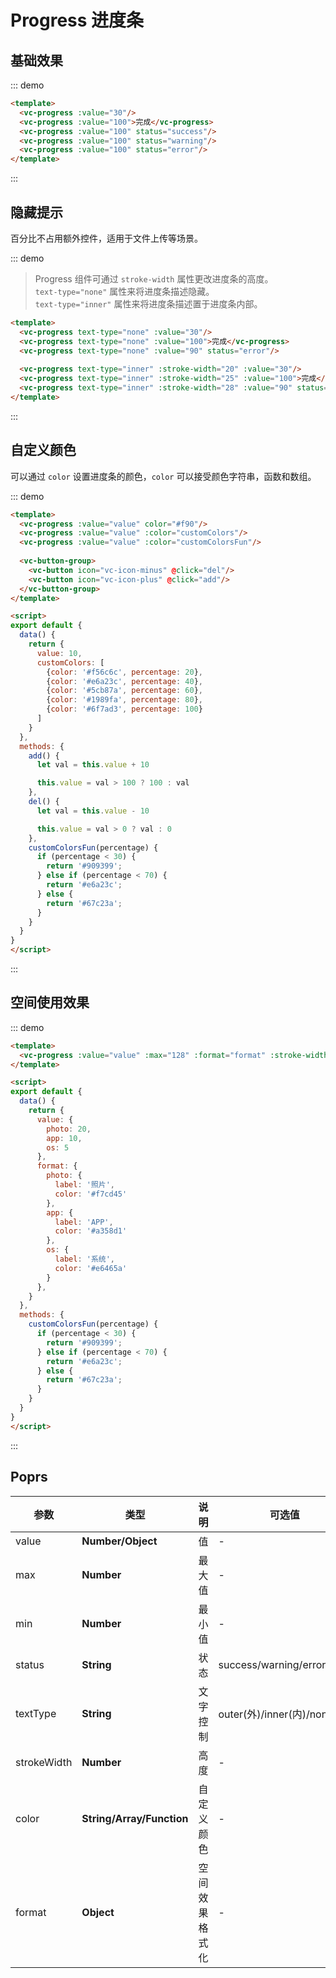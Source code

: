
# Progress 进度条

## 基础效果

::: demo 
```html
<template>
  <vc-progress :value="30"/>
  <vc-progress :value="100">完成</vc-progress>
  <vc-progress :value="100" status="success"/>
  <vc-progress :value="100" status="warning"/>
  <vc-progress :value="100" status="error"/>
</template>
```
:::

## 隐藏提示

百分比不占用额外控件，适用于文件上传等场景。

::: demo 

> Progress 组件可通过 `stroke-width` 属性更改进度条的高度。  
> `text-type="none"` 属性来将进度条描述隐藏。  
> `text-type="inner"` 属性来将进度条描述置于进度条内部。  

```html
<template>
  <vc-progress text-type="none" :value="30"/>
  <vc-progress text-type="none" :value="100">完成</vc-progress>
  <vc-progress text-type="none" :value="90" status="error"/>
 
  <vc-progress text-type="inner" :stroke-width="20" :value="30"/>
  <vc-progress text-type="inner" :stroke-width="25" :value="100">完成</vc-progress>
  <vc-progress text-type="inner" :stroke-width="28" :value="90" status="error"/>
</template>
```
:::

## 自定义颜色

可以通过 `color` 设置进度条的颜色，`color` 可以接受颜色字符串，函数和数组。 

::: demo 
```html
<template>
  <vc-progress :value="value" color="#f90"/>
  <vc-progress :value="value" :color="customColors"/>
  <vc-progress :value="value" :color="customColorsFun"/>
 
  <vc-button-group>
    <vc-button icon="vc-icon-minus" @click="del"/>
    <vc-button icon="vc-icon-plus" @click="add"/>
  </vc-button-group>
</template>

<script>
export default {
  data() {
    return {
      value: 10,
      customColors: [
        {color: '#f56c6c', percentage: 20},
        {color: '#e6a23c', percentage: 40},
        {color: '#5cb87a', percentage: 60},
        {color: '#1989fa', percentage: 80},
        {color: '#6f7ad3', percentage: 100}
      ]
    }
  },
  methods: {
    add() {
      let val = this.value + 10

      this.value = val > 100 ? 100 : val
    },
    del() {
      let val = this.value - 10

      this.value = val > 0 ? val : 0
    },
    customColorsFun(percentage) {
      if (percentage < 30) {
        return '#909399';
      } else if (percentage < 70) {
        return '#e6a23c';
      } else {
        return '#67c23a';
      }
    }
  }
}
</script>
```
:::

## 空间使用效果

::: demo 
```html
<template>
  <vc-progress :value="value" :max="128" :format="format" :stroke-width="20"/>
</template>

<script>
export default {
  data() {
    return {
      value: {
        photo: 20,
        app: 10,
        os: 5
      },
      format: {
        photo: {
          label: '照片',
          color: '#f7cd45'
        },
        app: {
          label: 'APP',
          color: '#a358d1'
        },
        os: {
          label: '系统',
          color: '#e6465a'
        } 
      },
    }
  },
  methods: {
    customColorsFun(percentage) {
      if (percentage < 30) {
        return '#909399';
      } else if (percentage < 70) {
        return '#e6a23c';
      } else {
        return '#67c23a';
      }
    }
  }
}
</script>
```
:::


## Poprs

| 参数 | 类型 | 说明 | 可选值 | 默认值 |
|---|---|---|---|---|
| value | **Number/Object** | 值 | - | 0 |
| max | **Number** | 最大值 | - | 100 |
| min | **Number** | 最小值 | - | 0 |
| status | **String** | 状态 | success/warning/error| default |
| textType | **String** | 文字控制 | outer(外)/inner(内)/none(无) | outer |
| strokeWidth | **Number** | 高度 | - | 6 |
| color | **String/Array/Function** | 自定义颜色 | - | - |
| format | **Object** | 空间效果格式化 | - | null |
